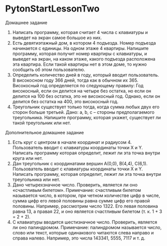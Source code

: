 # PytonStartLessonTwo
Домашнее задание
1)	 Написать программу, которая считает 4 числа c клавиатуры и выведет на экран самое большое из них.
2)	 Есть девятиэтажный дом, в котором 4 подъезда. Номер подъезда начинается с единицы. На одном этаже 4 квартиры. Напишите программу, которая получит номер квартиры с клавиатуры, и выведет на экран, на каком этаже, какого подъезда расположена эта квартира. Если такой квартиры нет в этом доме, то нужно сообщить об этом пользователю.
3)	 Определить количество дней в году, который вводит пользователь. В високосном году 366 дней, тогда как в обычном их 365. Високосный год определяется по следующему правилу:
Год високосный, если он делится на четыре без остатка, но если он делится на 100 без остатка, это не високосный год. Однако, если он делится без остатка на 400, это високосный год.
4)	 Треугольник существует только тогда, когда сумма любых двух его сторон больше третьей. Дано: a, b, c – стороны предполагаемого треугольника. Напишите программу, которая укажет, существует ли такой треугольник или нет. 

Дополнительное домашнее задание
1)	 Есть круг с центром в начале координат и радиусом 4. Пользователь вводит с клавиатуры координаты точки X и Y. Написать программу которая определит, лежит ли эта точка внутри круга или нет.
2)	 Дан треугольник с координатами вершин А(0,0), В(4,4), С(6,1). Пользователь вводит с клавиатуры координаты точки X и Y. Написать программу, которая определит, лежит ли эта точка внутри треугольника или нет.
3)	 Дано четырехзначное число. Проверить, является ли оно «счастливым билетом». Примечание: счастливым билетом называется число, в котором, при четном количестве цифр в числе, сумма цифр его левой половины равна сумме цифр его правой половины. Например, рассмотрим число 1322. Его левая половина равна 13, а правая 22, и оно является счастливым билетом (т. к. 1 + 3 = 2 + 2).
4)	 С клавиатуры вводится шестизначное число. Проверить, является ли оно палиндромом. Примечание: палиндромом называется число, слово или текст, которые одинакового читаются слева направо и справа налево. Например, это числа 143341, 5555, 7117 и т. д. 
